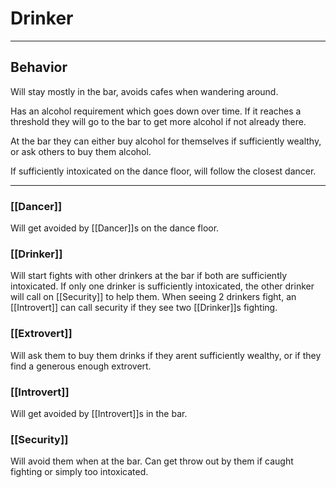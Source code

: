 # Drinker
---
## Behavior
Will stay mostly in the bar, avoids cafes when wandering around.

Has an alcohol requirement which goes down over time.
If it reaches a threshold they will go to the bar to get more alcohol if not already there.

At the bar they can either buy alcohol for themselves if sufficiently wealthy, or ask others to buy them alcohol.

If sufficiently intoxicated on the dance floor, will follow the closest dancer.

---
### [[Dancer]]
Will get avoided by [[Dancer]]s on the dance floor.

### [[Drinker]]
Will start fights with other drinkers at the bar if both are sufficiently intoxicated.
If only one drinker is sufficiently intoxicated, the other drinker will call on [[Security]] to help them.
When seeing 2 drinkers fight, an [[Introvert]] can call security if they see two [[Drinker]]s fighting.

### [[Extrovert]]
Will ask them to buy them drinks if they arent sufficiently wealthy, or if they find a generous enough extrovert.

### [[Introvert]]
Will get avoided by [[Introvert]]s in the bar.

### [[Security]]
Will avoid them when at the bar. Can get throw out by them if caught fighting or simply too intoxicated.
